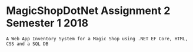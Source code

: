 # MagicShopDotNet Assignment 2 Semester 1 2018

`A Web App Inventory System for a Magic Shop using .NET EF Core, HTML, CSS and a SQL DB`


